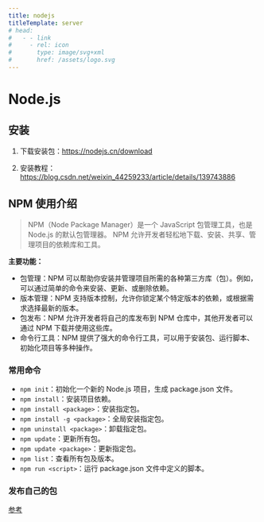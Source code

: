 ```yaml
---
title: nodejs
titleTemplate: server
# head:
#   - - link
#     - rel: icon
#       type: image/svg+xml
#       href: /assets/logo.svg
---
```


# Node.js

## 安装

1. 下载安装包：https://nodejs.cn/download

2. 安装教程：https://blog.csdn.net/weixin_44259233/article/details/139743886

## NPM 使用介绍

> NPM（Node Package Manager）是一个 JavaScript 包管理工具，也是 Node.js 的默认包管理器。
> NPM 允许开发者轻松地下载、安装、共享、管理项目的依赖库和工具。

**主要功能：**
  - 包管理：NPM 可以帮助你安装并管理项目所需的各种第三方库（包）。例如，可以通过简单的命令来安装、更新、或删除依赖。
  - 版本管理：NPM 支持版本控制，允许你锁定某个特定版本的依赖，或根据需求选择最新的版本。
  - 包发布：NPM 允许开发者将自己的库发布到 NPM 仓库中，其他开发者可以通过 NPM 下载并使用这些库。
  - 命令行工具：NPM 提供了强大的命令行工具，可以用于安装包、运行脚本、初始化项目等多种操作。

### 常用命令

- `npm init`：初始化一个新的 Node.js 项目，生成 package.json 文件。
- `npm install`：安装项目依赖。
- `npm install <package>`：安装指定包。
- `npm install -g <package>`：全局安装指定包。
- `npm uninstall <package>`：卸载指定包。
- `npm update`：更新所有包。
- `npm update <package>`：更新指定包。
- `npm list`：查看所有包及版本。
- `npm run <script>`：运行 package.json 文件中定义的脚本。

### 发布自己的包

[参考](https://juejin.cn/post/7068170995298729991#heading-7) 